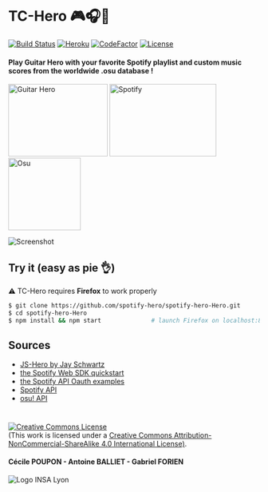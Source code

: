 # TC-Hero :video_game::headphones::musical_score:
[![Build Status](https://travis-ci.org/spotify-hero/spotify-hero.svg?branch=master)](https://travis-ci.org/spotify-hero/spotify-hero)
[![Heroku](https://img.shields.io/badge/heroku-open-blueviolet)](https://spotify-hero.herokuapp.com/)
[![CodeFactor](https://www.codefactor.io/repository/github/gforien/tc-hero/badge)](https://www.codefactor.io/repository/github/gforien/tc-hero)
[![License](https://img.shields.io/static/v1.svg?label=License&message=CC%20BY-NC-SA%204.0&color=ff69b4&style=flat)](https://creativecommons.org/licenses/by-nc-sa/4.0/)

#### Play Guitar Hero with your favorite Spotify playlist and custom music scores from the worldwide .osu database !
<p float="left">
    <img src="https://upload.wikimedia.org/wikipedia/fr/3/38/Guitar_Hero_Logo.png" alt="Guitar Hero" height="145" width="199">
    <img src="https://www.neonmag.fr/content/uploads/2019/04/color-spotify-logo.jpg" alt="Spotify" height="145" width="214">
    <img src="https://upload.wikimedia.org/wikipedia/commons/4/41/Osu_new_logo.png" alt="Osu" height="145" width="145">
</p>

![Screenshot](docs/screenshot.gif)

## Try it (easy as pie :ok_hand:)
:warning: TC-Hero requires **Firefox** to work properly
```bash
$ git clone https://github.com/spotify-hero/spotify-hero-Hero.git
$ cd spotify-hero-Hero
$ npm install && npm start              # launch Firefox on localhost:8888
```

## Sources
- [JS-Hero by Jay Schwartz](https://github.com/jyschwrtz/JS-Hero)
- [the Spotify Web SDK quickstart](https://developer.spotify.com/documentation/web-playback-sdk/quick-start/)
- [the Spotify API Oauth examples](https://github.com/spotify/web-api-auth-examples)
- [Spotify API](https://developer.spotify.com/console/albums/)
- [osu! API](https://github.com/ppy/osu-api/wiki)

#
<a rel="license" href="http://creativecommons.org/licenses/by-nc-sa/4.0/"><img alt="Creative Commons License" style="border-width:0" src="https://i.creativecommons.org/l/by-nc-sa/4.0/88x31.png" /></a><br />(This work is licensed under a <a rel="license" href="http://creativecommons.org/licenses/by-nc-sa/4.0/">Creative Commons Attribution-NonCommercial-ShareAlike 4.0 International License)</a>.
#### Cécile POUPON - Antoine BALLIET - Gabriel FORIEN
![Logo INSA Lyon](https://upload.wikimedia.org/wikipedia/commons/b/b9/Logo_INSA_Lyon_%282014%29.svg)
